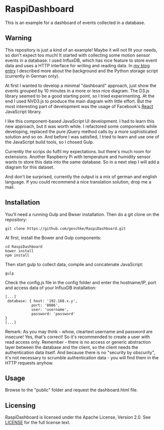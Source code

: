 # RaspiDashboard

This is an example for a dashboard of events collected in a database.

## Warning

This repository is just a kind of an example! Maybe it will not fit your needs, so don't expect too much! It started with collecting some motion sensor events in a database. I used InfluxDB, which has nice feature to store event data and uses a HTTP interface for writing and reading data. In [my blog entry](https://www.kuerbis.org/2015/04/pir-sensor-daten-sammeln-mit-influxdb-auf-dem-raspberry-pi/) I described more about the background and the Python storage script (currently in German only).

At first I wanted to develop a minimal "dashboard" approach, just show the events grouped by 10 minutes in a more or less nice diagram. The D3.js library seemed to be a good starting point, so I tried experimenting. At the end I used NVD3.js to produce the main diagram with little effort. But the most interesting part of development was the usage of Facebook's [React](http://facebook.github.io/react/index.html) JavaScript library. 

I like this component-based JavaScript UI development. I had to learn this new approach, but it was worth while. I refactored some components while developing, replaced the pure jQuery method calls by a more sophisticated solution and so on. And before I was satisfied, I tried to learn and use one of the JavaScript build tools, so I chosed Gulp. 

Currently the scrips do fulfil my expectations. but there's much room for extensions. Another Raspberry Pi with temperature and humidity sensor wants to store this data into the same database. So in a next step I will add a diagram for this dataset. 

And don't be surprised, currently the output is a mix of german and english language. If you could recommend a nice translation solution, drop me a mail. 

## Installation

You'll need a running Gulp and Bwser installation. Then do a git clone on the repository:

    git clone https://github.com/geschke/RaspiDashboard.git


At first, install the Bower and Gulp components:

    cd RaspiDashboard
    bower install
    npm install

Then start gulp to collect data, compile and concatenate JavaScript:

    gulp 


Check the config.js file in the config folder and enter the hostname/IP, port and access data of your InfluxDB installation:

    [...]
     database: { host: '192.168.x.y',
                port: '8086',
                user: 'username',
                password: 'password'
    }
    [...]

Remark: As you may think - whow, cleartext username and password are insecure! Yes, that's correct! So it's recommended to create a user with read access only. Remember - there is no access or generic abstraction layer between the database and the client, so the client needs the authentication data itself. And because there is no "security by obscurity", it's not necessary to scrumble authentication data - you will find them in the HTTP requests anyhow. 


## Usage

Browse to the "public" folder and request the dashboard.html file. 

## Licensing

RaspiDashboard is licensed under the Apache License, Version 2.0. See
[LICENSE](https://github.com/geschke/RaspiDashboard/blob/master/LICENSE.md) for the full
license text.

